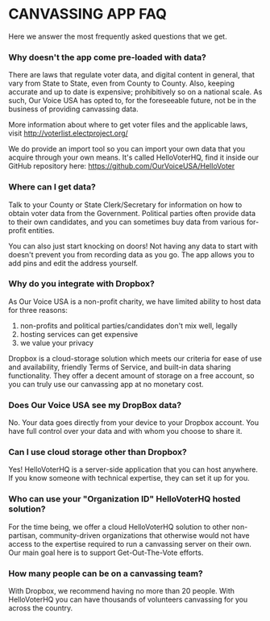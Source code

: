 # CANVASSING APP FAQ

Here we answer the most frequently asked questions that we get.

### Why doesn't the app come pre-loaded with data?

There are laws that regulate voter data, and digital content in general, that vary from State to State, even from County to County. Also, keeping accurate and up to date is expensive; prohibitively so on a national scale. As such, Our Voice USA has opted to, for the foreseeable future, not be in the business of providing canvassing data.

More information about where to get voter files and the applicable laws, visit http://voterlist.electproject.org/

We do provide an import tool so you can import your own data that you acquire through your own means. It's called HelloVoterHQ, find it inside our GitHub repository here: https://github.com/OurVoiceUSA/HelloVoter

### Where can I get data?

Talk to your County or State Clerk/Secretary for information on how to obtain voter data from the Government. Political parties often provide data to their own candidates, and you can sometimes buy data from various for-profit entities.

You can also just start knocking on doors! Not having any data to start with doesn't prevent you from recording data as you go. The app allows you to add pins and edit the address yourself.

### Why do you integrate with Dropbox?

As Our Voice USA is a non-profit charity, we have limited ability to host data for three reasons:

1) non-profits and political parties/candidates don't mix well, legally
2) hosting services can get expensive
3) we value your privacy

Dropbox is a cloud-storage solution which meets our criteria for ease of use and availability, friendly Terms of Service, and built-in data sharing functionality. They offer a decent amount of storage on a free account, so you can truly use our canvassing app at no monetary cost.

### Does Our Voice USA see my DropBox data?

No. Your data goes directly from your device to your Dropbox account. You have full control over your data and with whom you choose to share it.

### Can I use cloud storage other than Dropbox?

Yes! HelloVoterHQ is a server-side application that you can host anywhere. If you know someone with technical expertise, they can set it up for you.

### Who can use your "Organization ID" HelloVoterHQ hosted solution?

For the time being, we offer a cloud HelloVoterHQ solution to other non-partisan, community-driven organizations that otherwise would not have access to the expertise required to run a canvassing server on their own. Our main goal here is to support Get-Out-The-Vote efforts.

### How many people can be on a canvassing team?

With Dropbox, we recommend having no more than 20 people. With HelloVoterHQ you can have thousands of volunteers canvassing for you across the country.

